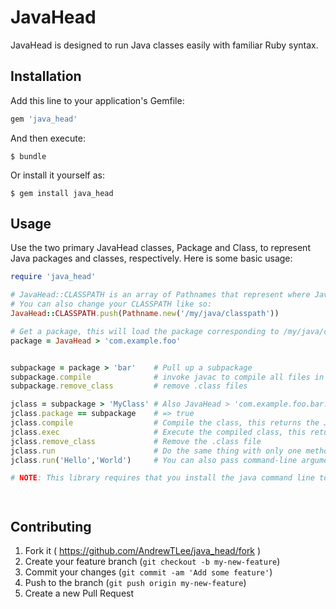 # JavaHead

JavaHead is designed to run Java classes easily with familiar Ruby syntax. 

## Installation

Add this line to your application's Gemfile:

```ruby
gem 'java_head'
```

And then execute:

    $ bundle

Or install it yourself as:

    $ gem install java_head

## Usage

Use the two primary JavaHead classes, Package and Class, to represent Java packages and classes, respectively. Here is some basic usage:

```ruby
require 'java_head'

# JavaHead::CLASSPATH is an array of Pathnames that represent where JavaHead will search for your classes. Its initial value is created based on the CLASSPATH environment variable
# You can also change your CLASSPATH like so:
JavaHead::CLASSPATH.push(Pathname.new('/my/java/classpath'))

# Get a package, this will load the package corresponding to /my/java/classpath/com/example/foo
package = JavaHead > 'com.example.foo'


subpackage = package > 'bar'    # Pull up a subpackage
subpackage.compile              # invoke javac to compile all files in the ppackage
subpackage.remove_class         # remove .class files

jclass = subpackage > 'MyClass' # Also JavaHead > 'com.example.foo.bar.MyClass' or 'com.example.foo.bar.MyClass'.java
jclass.package == subpackage    # => true
jclass.compile                  # Compile the class, this returns the JavaHead::Class object
jclass.exec                     # Execute the compiled class, this returns the output of the execution
jclass.remove_class             # Remove the .class file
jclass.run                      # Do the same thing with only one method, this returns the same as #exec()
jclass.run('Hello','World')     # You can also pass command-line arguments to your Java programs

# NOTE: This library requires that you install the java command line tools (java and javac) in order to function. If you do not, it will fail in mysterious ways due to an inability to compile or run Java




```

## Contributing

1. Fork it ( https://github.com/AndrewTLee/java_head/fork )
2. Create your feature branch (`git checkout -b my-new-feature`)
3. Commit your changes (`git commit -am 'Add some feature'`)
4. Push to the branch (`git push origin my-new-feature`)
5. Create a new Pull Request
